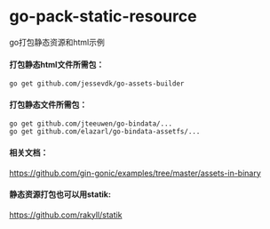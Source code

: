 # go-pack-static-resource
go打包静态资源和html示例

#### 打包静态html文件所需包：

```shell
go get github.com/jessevdk/go-assets-builder
```

#### 打包静态文件所需包：

```shell
go get github.com/jteeuwen/go-bindata/...
go get github.com/elazarl/go-bindata-assetfs/...
```

#### 相关文档：

https://github.com/gin-gonic/examples/tree/master/assets-in-binary


#### 静态资源打包也可以用statik:

https://github.com/rakyll/statik

